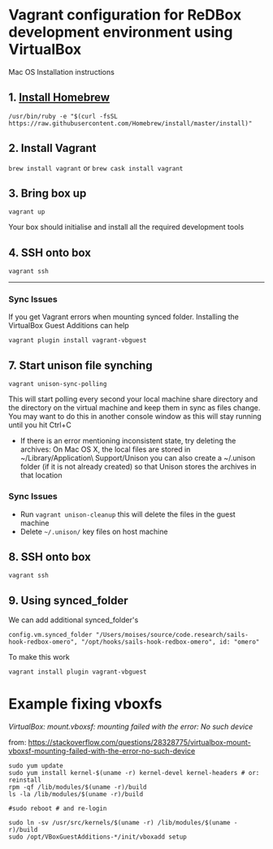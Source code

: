 Vagrant configuration for ReDBox development environment using VirtualBox
====================

Mac OS Installation instructions
## 1. [Install Homebrew](http://brew.sh/)
`/usr/bin/ruby -e "$(curl -fsSL https://raw.githubusercontent.com/Homebrew/install/master/install)"`

## 2. Install Vagrant
`brew install vagrant`
or
`brew cask install vagrant`

## 3. Bring box up
`vagrant up`

Your box should initialise and install all the required development tools

## 4. SSH onto box
`vagrant ssh`

---
### Sync Issues

If you get Vagrant errors when mounting synced folder. Installing the VirtualBox Guest Additions can help

`vagrant plugin install vagrant-vbguest`

## 7. Start unison file synching
`vagrant unison-sync-polling`

This will start polling every second your local machine share directory and the directory on the virtual machine and keep them in sync as files change. You may want to do this in another console window as this will stay running until you hit Ctrl+C

- If there is an error mentioning inconsistent state, try deleting the archives:
    On Mac OS X, the local files are stored in ~/Library/Application\ Support/Unison you can also create a ~/.unison folder (if it is not already created) so that Unison stores the archives in that location

### Sync Issues

- Run `vagrant unison-cleanup` this will delete the files in the guest machine
- Delete `~/.unison/` key files on host machine

## 8. SSH onto box
`vagrant ssh`

## 9. Using synced_folder

We can add additional synced_folder's

```
config.vm.synced_folder "/Users/moises/source/code.research/sails-hook-redbox-omero", "/opt/hooks/sails-hook-redbox-omero", id: "omero"
```

To make this work

```
vagrant install plugin vagrant-vbguest
```


# Example fixing vboxfs

*VirtualBox: mount.vboxsf: mounting failed with the error: No such device*


from: https://stackoverflow.com/questions/28328775/virtualbox-mount-vboxsf-mounting-failed-with-the-error-no-such-device

```
sudo yum update
sudo yum install kernel-$(uname -r) kernel-devel kernel-headers # or: reinstall
rpm -qf /lib/modules/$(uname -r)/build
ls -la /lib/modules/$(uname -r)/build
```

```
#sudo reboot # and re-login
```

```
sudo ln -sv /usr/src/kernels/$(uname -r) /lib/modules/$(uname -r)/build
sudo /opt/VBoxGuestAdditions-*/init/vboxadd setup
```
